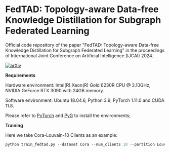 # FedTAD: Topology-aware Data-free Knowledge Distillation for Subgraph Federated Learning

Official code repository of  the paper "FedTAD: Topology-aware Data-free Knowledge Distillation for Subgraph Federated Learning" in the proceedings of International Joint Conference on Artificial Intelligence (IJCAI) 2024.


[![arXiv](https://img.shields.io/badge/arXiv-2404.14061-b31b1b.svg)](https://arxiv.org/abs/2404.14061)
 

**Requirements**

Hardware environment: Intel(R) Xeon(R) Gold 6230R CPU @ 2.10GHz, NVIDIA GeForce RTX 3090 with 24GB memory.

Software environment: Ubuntu 18.04.6, Python 3.9, PyTorch 1.11.0 and CUDA 11.8.

Please refer to [PyTorch](https://pytorch.org/get-started/locally/) and [PyG](https://pytorch-geometric.readthedocs.io/en/latest/notes/installation.html) to install the environments;

**Training**

Here we take Cora-Louvain-10 Clients as an example:

```python
python train_fedtad.py --dataset Cora --num_clients 10 --partition Louvain
```


